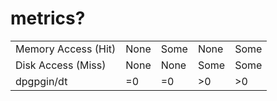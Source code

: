 # metrics?

|                     |      |      |      |      |
|---------------------|------|------|------|------|
| Memory Access (Hit) | None | Some | None | Some |
| Disk Access (Miss)  | None | None | Some | Some |
| dpgpgin/dt          | =0   |  =0  |  >0  |  >0  |
